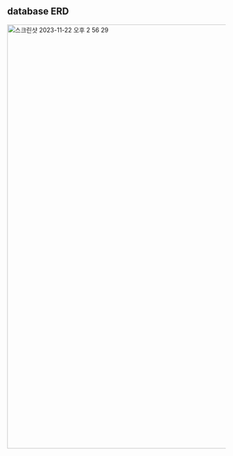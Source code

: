 ## database ERD

<img width="976" alt="스크린샷 2023-11-22 오후 2 56 29" src="https://github.com/youngseo9603/food_trip/assets/81522548/63680612-f285-4fbf-8b54-c63a4019637e">

